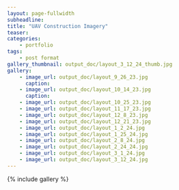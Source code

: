 ```yaml
---
layout: page-fullwidth
subheadline:  
title: "UAV Construction Imagery"
teaser:
categories:
    - portfolio
tags:
    - post format
gallery_thumbnail: output_doc/layout_3_12_24_thumb.jpg
gallery:
    - image_url: output_doc/layout_9_26_23.jpg
      caption:
    - image_url: output_doc/layout_10_14_23.jpg
      caption:
    - image_url: output_doc/layout_10_25_23.jpg
    - image_url: output_doc/layout_11_17_23.jpg
    - image_url: output_doc/layout_12_8_23.jpg
    - image_url: output_doc/layout_12_21_23.jpg
    - image_url: output_doc/layout_1_2_24.jpg
    - image_url: output_doc/layout_1_25_24.jpg
    - image_url: output_doc/layout_2_8_24.jpg
    - image_url: output_doc/layout_2_24_24.jpg
    - image_url: output_doc/layout_3_1_24.jpg
    - image_url: output_doc/layout_3_12_24.jpg
---
```

{% include gallery %}

